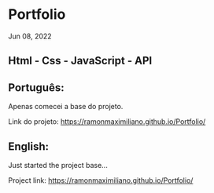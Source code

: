 # Portfolio

Jun 08, 2022

## Html - Css - JavaScript - API

## Português:

Apenas comecei a base do projeto.

Link do projeto:
https://ramonmaximiliano.github.io/Portfolio/

## English:

Just started the project base...

Project link:
https://ramonmaximiliano.github.io/Portfolio/

